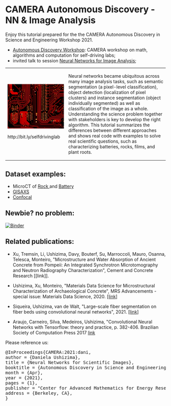 # CAMERA Autonomous Discovery - NN & Image Analysis

Enjoy this tutorial prepared for the the CAMERA Autonomous Discovery in Science and Engineering Workshop 2021. 
-	[Autonomous Discovery Workshop](https://autonomous-discovery.lbl.gov/): CAMERA workshop on math, algorithms and computation for self-driving labs;
-	invited talk to session [Neural Networks for Image Analysis](https://autonomous-discovery.lbl.gov/agenda/day-1-april-20th);

<table border="0">
 <tr>
    <td>
     <img src="https://github.com/dani-lbnl/CAMERA_workshop2021/blob/main/selfdrive.png" width="400"> 
     <p> http://bit.ly/selfdrivinglab
    </td>
    <td>
     <p>
Neural networks became ubiquitous across many image analysis tasks, such as semantic segmentation (a pixel-level classification), object detection (localization of pixel clusters) and instance segmentation (object individually segmented) as well as classification of the image as a whole. Understanding the science problem together with stakeholders is key to develop the right algorithm. This tutorial summarizes the differences between different approaches and shows real code with examples to solve real scientific questions, such as characterizing batteries, rocks, films, and plant roots.
 </tr>
</table>

## Dataset examples:
- MicroCT of <a href="https://zenodo.org/record/3890837#.Xue18WpKiA1"> Rock </a> and <a href="https://github.com/dani-lbnl/CAMERA_workshop2021/blob/main/gisaxs.zip"> Battery </a>
- <a href="https://github.com/dani-lbnl/CAMERA_workshop2021/blob/main/gisaxs.zip"> GISAXS </a>
- <a href="https://github.com/dani-lbnl/CAMERA_workshop2021/blob/main/confocal.png"> Confocal </a>

## Newbie? no problem:
[![Binder](https://mybinder.org/badge.svg)](https://mybinder.org/v2/gh/imagexd/2019-tutorial-skimage/master)

## Related publications:
 - Xu, Tremsin, Li, Ushizima, Davy, Bouterf, Su, Marroccoli, Mauro, Osanna, Telesca, Monteiro, "Microstructure and Water Absorption of Ancient Concrete from Pompeii: An Integrated Synchrotron Microtomography and Neutron Radiography Characterization", Cement and Concrete Research [[link]].

 - Ushizima, Xu, Monteiro, "Materials Data Science for Microstructural Characterization of Archaeological Concrete", MRS Advancements - special issue: Materials Data Science, 2020. [[link]](https://bit.ly/dxc2020)

- Siqueira, Ushizima, van de Walt, "Large-scale fiber segmentation on fiber beds using convolutional neural networks", 2021. [[link]](https://arxiv.org/abs/2101.04823)

- Araujo, Carneiro, Silva, Medeiros, Ushizima,  "Convolutional Neural Networks with Tensorflow: theory and practice, p. 382-406. Brazilian Society of Computation Press 2017 [link](https://docplayer.com.br/57119969-Redes-neurais-convolucionais-com-tensorflow-teoria-e-pratica.html)

Please reference us:
 <div class="row">
      <pre class="col-md-offset-2 col-md-8">
@InProceedings{CAMERA:2021:dani,
author = {Daniela Ushizima},
title = {Neural Networks for Scientific Images},
booktitle = {Autonomous Discovery in Science and Engineering},
month = {Apr},
year = {2021},
pages = {1},
publisher = "Center for Advanced Mathematics for Energy Research Applications",
address = {Berkeley, CA},
}
</pre>
    </div>
